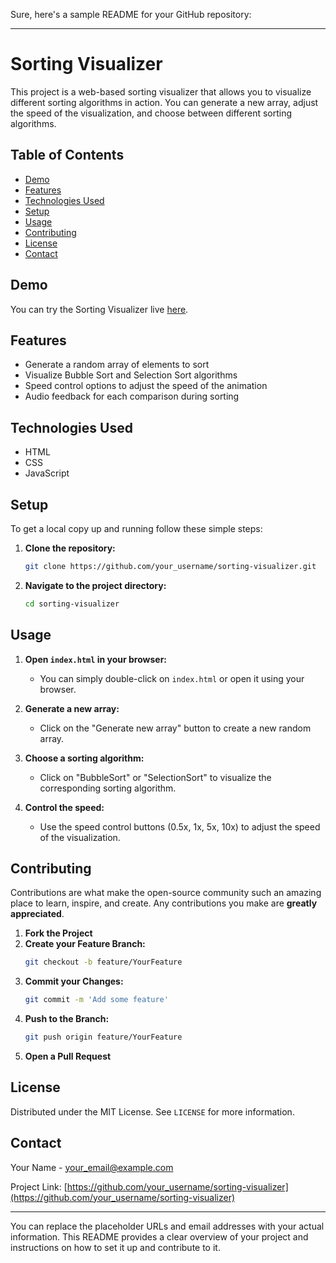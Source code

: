 Sure, here's a sample README for your GitHub repository:

---

# Sorting Visualizer

This project is a web-based sorting visualizer that allows you to visualize different sorting algorithms in action. You can generate a new array, adjust the speed of the visualization, and choose between different sorting algorithms.

## Table of Contents
- [Demo](#demo)
- [Features](#features)
- [Technologies Used](#technologies-used)
- [Setup](#setup)
- [Usage](#usage)
- [Contributing](#contributing)
- [License](#license)
- [Contact](#contact)

## Demo
You can try the Sorting Visualizer live [here](#).

## Features
- Generate a random array of elements to sort
- Visualize Bubble Sort and Selection Sort algorithms
- Speed control options to adjust the speed of the animation
- Audio feedback for each comparison during sorting

## Technologies Used
- HTML
- CSS
- JavaScript

## Setup
To get a local copy up and running follow these simple steps:

1. **Clone the repository:**
    ```sh
    git clone https://github.com/your_username/sorting-visualizer.git
    ```
2. **Navigate to the project directory:**
    ```sh
    cd sorting-visualizer
    ```

## Usage
1. **Open `index.html` in your browser:**
    - You can simply double-click on `index.html` or open it using your browser.
    
2. **Generate a new array:**
    - Click on the "Generate new array" button to create a new random array.

3. **Choose a sorting algorithm:**
    - Click on "BubbleSort" or "SelectionSort" to visualize the corresponding sorting algorithm.

4. **Control the speed:**
    - Use the speed control buttons (0.5x, 1x, 5x, 10x) to adjust the speed of the visualization.

## Contributing
Contributions are what make the open-source community such an amazing place to learn, inspire, and create. Any contributions you make are **greatly appreciated**.

1. **Fork the Project**
2. **Create your Feature Branch:**
    ```sh
    git checkout -b feature/YourFeature
    ```
3. **Commit your Changes:**
    ```sh
    git commit -m 'Add some feature'
    ```
4. **Push to the Branch:**
    ```sh
    git push origin feature/YourFeature
    ```
5. **Open a Pull Request**

## License
Distributed under the MIT License. See `LICENSE` for more information.

## Contact
Your Name - [your_email@example.com](mailto:your_email@example.com)

Project Link: [https://github.com/your_username/sorting-visualizer](https://github.com/your_username/sorting-visualizer)

---

You can replace the placeholder URLs and email addresses with your actual information. This README provides a clear overview of your project and instructions on how to set it up and contribute to it.
